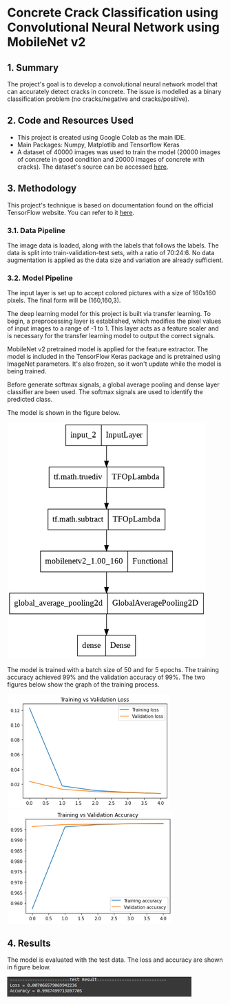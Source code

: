 # Concrete Crack Classification using Convolutional Neural Network using MobileNet v2

## 1. Summary
The project's goal is to develop a convolutional neural network model that can accurately detect cracks in concrete. 
The issue is modelled as a binary classification problem (no cracks/negative and cracks/positive). 


## 2. Code and Resources Used
*	This project is created using Google Colab as the main IDE.
*	Main Packages: Numpy, Matplotlib and Tensorflow Keras
*	A dataset of 40000 images was used to train the model (20000 images of concrete in good condition and 20000 images of concrete with cracks). The dataset's source can be accessed [here](https://data.mendeley.com/datasets/5y9wdsg2zt/2).

## 3. Methodology
This project's technique is based on documentation found on the official TensorFlow website. 
You can refer to it [here](https://www.tensorflow.org/tutorials/images/transfer_learning).
### 3.1. Data Pipeline
The image data is loaded, along with the labels that follows the labels. The data is split into train-validation-test sets, with a ratio of 70:24:6. 
No data augmentation is applied as the data size and variation are already sufficient.

### 3.2. Model Pipeline
The input layer is set up to accept colored pictures with a size of 160x160 pixels. The final form will be (160,160,3).

The deep learning model for this project is built via transfer learning. To begin, a preprocessing layer is established, which modifies the pixel values of input images to a range of -1 to 1. 
This layer acts as a feature scaler and is necessary for the transfer learning model to output the correct signals.

MobileNet v2 pretrained model is applied for the feature extractor. The model is included in the TensorFlow Keras package and is pretrained using ImageNet parameters. 
It's also frozen, so it won't update while the model is being trained.

Before generate softmax signals, a global average pooling and dense layer classifier are been used. The softmax signals are used to identify the predicted class.

The model is shown in the figure below.

![Model Structure](img/model.png)

The model is trained with a batch size of 50 and for 5 epochs. The training accuracy achieved 99% and the validation accuracy of 99%. The two figures below show the graph of the training process.

![Loss Graph](img/training_vs_validation_loss.png) ![Accuracy Graph](img/training_vs_validation_accuracy.png)

## 4. Results
The model is evaluated with the test data. The loss and accuracy are shown in figure below.

![Test Result](img/test_result.png)
